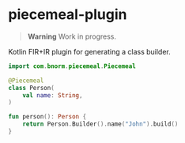 # piecemeal-plugin

> **Warning**
> Work in progress.

Kotlin FIR+IR plugin for generating a class builder.

```kotlin
import com.bnorm.piecemeal.Piecemeal

@Piecemeal
class Person(
    val name: String,
)

fun person(): Person {
    return Person.Builder().name("John").build()
}
```
